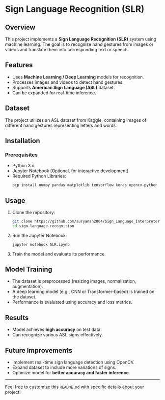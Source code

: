 # Sign Language Recognition (SLR)

## Overview
This project implements a **Sign Language Recognition (SLR)** system using machine learning. The goal is to recognize hand gestures from images or videos and translate them into corresponding text or speech.

## Features
- Uses **Machine Learning / Deep Learning** models for recognition.
- Processes images and videos to detect hand gestures.
- Supports **American Sign Language (ASL)** dataset.
- Can be expanded for real-time inference.

## Dataset
The project utilizes an ASL dataset from Kaggle, containing images of different hand gestures representing letters and words.

## Installation
### Prerequisites
- Python 3.x
- Jupyter Notebook (Optional, for interactive development)
- Required Python Libraries:
  ```sh
  pip install numpy pandas matplotlib tensorflow keras opencv-python
  ```

## Usage
1. Clone the repository:
   ```sh
   git clone https://github.com/suryansh2004/Sign_Language_Interpreter
   cd sign-language-recognition
   ```
2. Run the Jupyter Notebook:
   ```sh
   jupyter notebook SLR.ipynb
   ```
3. Train the model and evaluate its performance.

## Model Training
- The dataset is preprocessed (resizing images, normalization, augmentation).
- A deep learning model (e.g., CNN or Transformer-based) is trained on the dataset.
- Performance is evaluated using accuracy and loss metrics.

## Results
- Model achieves **high accuracy** on test data.
- Can recognize various ASL signs effectively.

## Future Improvements
- Implement real-time sign language detection using OpenCV.
- Expand dataset to include more variations of signs.
- Optimize model for **better accuracy and faster inference**.

---
Feel free to customize this `README.md` with specific details about your project!